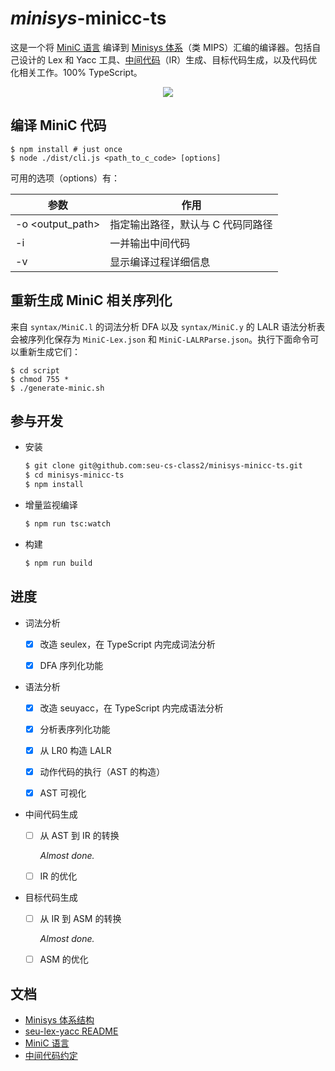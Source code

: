 # *minisys*-minicc-ts

这是一个将 [MiniC 语言](https://github.com/seu-cs-class2/minisys-minicc-ts/blob/master/docs/MiniC.md) 编译到 [Minisys 体系](http://www.icourse163.org/course/SEU-1003566002)（类 MIPS）汇编的编译器。包括自己设计的 Lex 和 Yacc 工具、[中间代码](https://github.com/seu-cs-class2/minisys-minicc-ts/blob/master/docs/IR.md)（IR）生成、目标代码生成，以及代码优化相关工作。100% TypeScript。

<p align="center">
  <img src="https://i.loli.net/2020/12/10/luzhMIY7PF65rks.png" />
</p>

## 编译 MiniC 代码

```shell
$ npm install # just once
$ node ./dist/cli.js <path_to_c_code> [options]
```

可用的选项（options）有：

| 参数             | 作用                              |
| ---------------- | --------------------------------- |
| -o <output_path> | 指定输出路径，默认与 C 代码同路径 |
| -i               | 一并输出中间代码                  |
| -v               | 显示编译过程详细信息              |

## 重新生成 MiniC 相关序列化

来自 `syntax/MiniC.l` 的词法分析 DFA 以及 `syntax/MiniC.y` 的 LALR 语法分析表会被序列化保存为 `MiniC-Lex.json` 和 `MiniC-LALRParse.json`。执行下面命令可以重新生成它们：

```shell
$ cd script
$ chmod 755 *
$ ./generate-minic.sh
```

## 参与开发

- 安装

  ```bash
  $ git clone git@github.com:seu-cs-class2/minisys-minicc-ts.git
  $ cd minisys-minicc-ts
  $ npm install
  ```

- 增量监视编译

  ```bash
  $ npm run tsc:watch
  ```

- 构建

  ```bash
  $ npm run build
  ```

## 进度

- 词法分析

  - [x] 改造 seulex，在 TypeScript 内完成词法分析

  - [x] DFA 序列化功能

- 语法分析

  - [x] 改造 seuyacc，在 TypeScript 内完成语法分析

  - [x] 分析表序列化功能

  - [x] 从 LR0 构造 LALR

  - [x] 动作代码的执行（AST 的构造）

  - [x] AST 可视化

- 中间代码生成

  - [ ] 从 AST 到 IR 的转换
    
    *Almost done.*
  
  - [ ] IR 的优化
  
- 目标代码生成

  - [ ] 从 IR 到 ASM 的转换
    
    *Almost done.*
    
  - [ ] ASM 的优化

## 文档

- [Minisys 体系结构](http://www.icourse163.org/course/SEU-1003566002)
- [seu-lex-yacc README](https://github.com/seu-cs-class2/minisys-minicc-ts/blob/master/docs/seu-lex-yacc.md)
- [MiniC 语言](https://github.com/seu-cs-class2/minisys-minicc-ts/blob/master/docs/MiniC.md)
- [中间代码约定](https://github.com/seu-cs-class2/minisys-minicc-ts/blob/master/docs/IR.md)